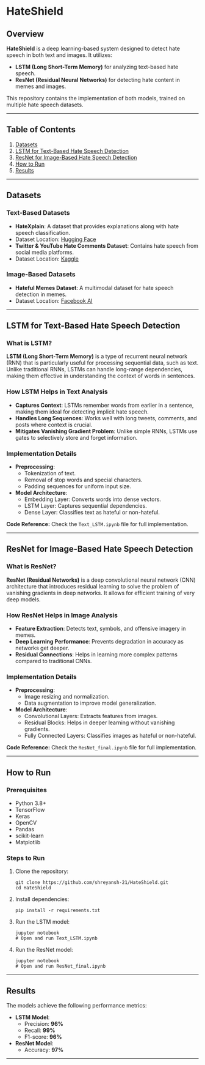 <h1>HateShield</h1>
<h2>Overview</h2>
<p><strong>HateShield</strong> is a deep learning-based system designed to detect hate speech in both text and images. It utilizes:</p>
<ul>
    <li><strong>LSTM (Long Short-Term Memory)</strong> for analyzing text-based hate speech.</li>
    <li><strong>ResNet (Residual Neural Networks)</strong> for detecting hate content in memes and images.</li>
</ul>
<p>This repository contains the implementation of both models, trained on multiple hate speech datasets.</p>

<hr>

<h2>Table of Contents</h2>
<ol>
    <li><a href="#datasets">Datasets</a></li>
    <li><a href="#lstm">LSTM for Text-Based Hate Speech Detection</a></li>
    <li><a href="#resnet">ResNet for Image-Based Hate Speech Detection</a></li>
    <li><a href="#run">How to Run</a></li>
    <li><a href="#results">Results</a></li>
</ol>

<hr>

<h2 id="datasets">Datasets</h2>
<h3>Text-Based Datasets</h3>
<ul>
    <li><strong>HateXplain</strong>: A dataset that provides explanations along with hate speech classification.</li>
    <li>Dataset Location: <a href="https://huggingface.co/datasets/HateXplain">Hugging Face</a></li>
    <li><strong>Twitter & YouTube Hate Comments Dataset</strong>: Contains hate speech from social media platforms.</li>
    <li>Dataset Location: <a href="https://www.kaggle.com/datasets">Kaggle</a></li>
</ul>

<h3>Image-Based Datasets</h3>
<ul>
    <li><strong>Hateful Memes Dataset</strong>: A multimodal dataset for hate speech detection in memes.</li>
    <li>Dataset Location: <a href="https://ai.facebook.com/datasets/hateful-memes">Facebook AI</a></li>
</ul>

<hr>

<h2 id="lstm">LSTM for Text-Based Hate Speech Detection</h2>
<h3>What is LSTM?</h3>
<p><strong>LSTM (Long Short-Term Memory)</strong> is a type of recurrent neural network (RNN) that is particularly useful for processing sequential data, such as text. Unlike traditional RNNs, LSTMs can handle long-range dependencies, making them effective in understanding the context of words in sentences.</p>

<h3>How LSTM Helps in Text Analysis</h3>
<ul>
    <li><strong>Captures Context</strong>: LSTMs remember words from earlier in a sentence, making them ideal for detecting implicit hate speech.</li>
    <li><strong>Handles Long Sequences</strong>: Works well with long tweets, comments, and posts where context is crucial.</li>
    <li><strong>Mitigates Vanishing Gradient Problem</strong>: Unlike simple RNNs, LSTMs use gates to selectively store and forget information.</li>
</ul>

<h3>Implementation Details</h3>
<ul>
    <li><strong>Preprocessing</strong>:
        <ul>
            <li>Tokenization of text.</li>
            <li>Removal of stop words and special characters.</li>
            <li>Padding sequences for uniform input size.</li>
        </ul>
    </li>
    <li><strong>Model Architecture</strong>:
        <ul>
            <li>Embedding Layer: Converts words into dense vectors.</li>
            <li>LSTM Layer: Captures sequential dependencies.</li>
            <li>Dense Layer: Classifies text as hateful or non-hateful.</li>
        </ul>
    </li>
</ul>

<p><strong>Code Reference:</strong> Check the <code>Text_LSTM.ipynb</code> file for full implementation.</p>

<hr>

<h2 id="resnet">ResNet for Image-Based Hate Speech Detection</h2>
<h3>What is ResNet?</h3>
<p><strong>ResNet (Residual Networks)</strong> is a deep convolutional neural network (CNN) architecture that introduces residual learning to solve the problem of vanishing gradients in deep networks. It allows for efficient training of very deep models.</p>

<h3>How ResNet Helps in Image Analysis</h3>
<ul>
    <li><strong>Feature Extraction</strong>: Detects text, symbols, and offensive imagery in memes.</li>
    <li><strong>Deep Learning Performance</strong>: Prevents degradation in accuracy as networks get deeper.</li>
    <li><strong>Residual Connections</strong>: Helps in learning more complex patterns compared to traditional CNNs.</li>
</ul>

<h3>Implementation Details</h3>
<ul>
    <li><strong>Preprocessing</strong>:
        <ul>
            <li>Image resizing and normalization.</li>
            <li>Data augmentation to improve model generalization.</li>
        </ul>
    </li>
    <li><strong>Model Architecture</strong>:
        <ul>
            <li>Convolutional Layers: Extracts features from images.</li>
            <li>Residual Blocks: Helps in deeper learning without vanishing gradients.</li>
            <li>Fully Connected Layers: Classifies images as hateful or non-hateful.</li>
        </ul>
    </li>
</ul>

<p><strong>Code Reference:</strong> Check the <code>ResNet_final.ipynb</code> file for full implementation.</p>

<hr>

<h2 id="run">How to Run</h2>
<h3>Prerequisites</h3>
<ul>
    <li>Python 3.8+</li>
    <li>TensorFlow</li>
    <li>Keras</li>
    <li>OpenCV</li>
    <li>Pandas</li>
    <li>scikit-learn</li>
    <li>Matplotlib</li>
</ul>

<h3>Steps to Run</h3>
<ol>
    <li>Clone the repository:
        <pre><code>git clone https://github.com/shreyansh-21/HateShield.git
cd HateShield</code></pre>
    </li>
    <li>Install dependencies:
        <pre><code>pip install -r requirements.txt</code></pre>
    </li>
    <li>Run the LSTM model:
        <pre><code>jupyter notebook
# Open and run Text_LSTM.ipynb</code></pre>
    </li>
    <li>Run the ResNet model:
        <pre><code>jupyter notebook
# Open and run ResNet_final.ipynb</code></pre>
    </li>
</ol>

<hr>

<h2 id="results">Results</h2>
<p>The models achieve the following performance metrics:</p>
<ul>
    <li><strong>LSTM Model</strong>:
        <ul>
            <li>Precision: <strong>96%</strong></li>
            <li>Recall: <strong>99%</strong></li>
            <li>F1-score: <strong>96%</strong></li>
        </ul>
    </li>
    <li><strong>ResNet Model</strong>:
        <ul>
            <li>Accuracy: <strong>97%</strong></li>
        </ul>
    </li>
</ul>
<hr>
